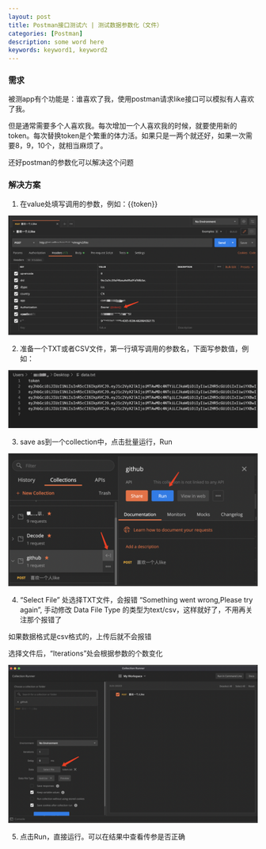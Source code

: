 ```yaml
---
layout: post
title: Postman接口测试六 | 测试数据参数化（文件）
categories: [Postman]
description: some word here
keywords: keyword1, keyword2
---
```


### 需求

被测app有个功能是：谁喜欢了我，使用postman请求like接口可以模拟有人喜欢了我。

但是通常需要多个人喜欢我。每次增加一个人喜欢我的时候，就要使用新的token。每次替换token是个繁重的体力活。如果只是一两个就还好，如果一次需要8，9，10个，就相当麻烦了。

还好postman的参数化可以解决这个问题

### 解决方案

1. 在value处填写调用的参数，例如：{{token}}

  ![](/images/2021-01-14-1.png)

2. 准备一个TXT或者CSV文件，第一行填写调用的参数名，下面写参数值，例如：

 ![](/images/2021-01-14-2.png)

3. save as到一个collection中，点击批量运行，Run

 ![](/images/2021-01-14-3.png)

4. “Select File” 处选择TXT文件，会报错 “Something went wrong,Please try again”, 手动修改 Data File Type 的类型为text/csv，这样就好了，不用再关注那个报错了

  如果数据格式是csv格式的，上传后就不会报错

  选择文件后，“Iterations”处会根据参数的个数变化

   ![](/images/2021-01-14-4.png)

5. 点击Run，直接运行。可以在结果中查看传参是否正确
